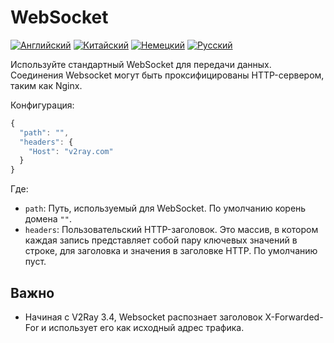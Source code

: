 # WebSocket

[![Английский](../../resources/english.svg)](https://www.v2ray.com/en/configuration/transport/websocket.html) [![Китайский](../../resources/chinese.svg)](https://www.v2ray.com/chapter_02/transport/websocket.html) [![Немецкий](../../resources/german.svg)](https://www.v2ray.com/de/configuration/transport/websocket.html) [![Русский](../../resources/russian.svg)](https://www.v2ray.com/ru/configuration/transport/websocket.html)

Используйте стандартный WebSocket для передачи данных. Соединения Websocket могут быть проксифицированы HTTP-сервером, таким как Nginx.

Конфигурация:

```javascript
{
  "path": "",
  "headers": {
    "Host": "v2ray.com"
  }
}
```

Где:

* `path`: Путь, используемый для WebSocket. По умолчанию корень домена `""`.
* `headers`: Пользовательский HTTP-заголовок. Это массив, в котором каждая запись представляет собой пару ключевых значений в строке, для заголовка и значения в заголовке HTTP. По умолчанию пуст.

## Важно

* Начиная с V2Ray 3.4, Websocket распознает заголовок X-Forwarded-For и использует его как исходный адрес трафика.